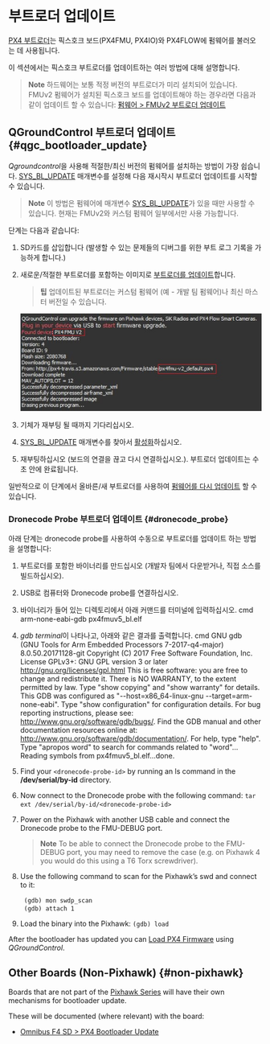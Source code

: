 # 부트로더 업데이트

[PX4 부트로더](https://github.com/PX4/Bootloader)는 픽스호크 보드(PX4FMU, PX4IO)와 PX4FLOW에 펌웨어를 불러오는 데 사용됩니다.

이 섹션에서는 픽스호크 부트로더를 업데이트하는 여러 방법에 대해 설명합니다.

> **Note** 하드웨어는 보통 적정 버전의 부트로더가 미리 설치되어 있습니다. FMUv2 펌웨어가 설치된 픽스호크 보드를 업데이트해야 하는 경우라면 다음과 같이 업데이트 할 수 있습니다: [펌웨어 > FMUv2 부트로더 업데이트](../config/firmware.md#bootloader)

## QGroundControl 부트로더 업데이트 {#qgc_bootloader_update}

*Qgroundcontrol*을 사용해 적절한/최신 버전의 펌웨어를 설치하는 방법이 가장 쉽습니다. [SYS_BL_UPDATE](../advanced_config/parameter_reference.md#SYS_BL_UPDATE) 매개변수를 설정해 다음 재시작시 부트로더 업데이트를 시작할 수 있습니다.

> **Note** 이 방법은 펌웨어에 매개변수 [SYS_BL_UPDATE](../advanced_config/parameter_reference.md#SYS_BL_UPDATE)가 있을 때만 사용할 수 있습니다. 현재는 FMUv2와 커스텀 펌웨어 일부에서만 사용 가능합니다.

단계는 다음과 같습니다:

1. SD카드를 삽입합니다 (발생할 수 있는 문제들의 디버그를 위한 부트 로그 기록을 가능하게 합니다.)
2. 새로운/적절한 부트로더를 포함하는 이미지로 [부트로더를 업데이트](../config/firmware.md#custom)합니다.
    
    > **팁** 업데이트된 부트로더는 커스텀 펌웨어 (예 - 개발 팀 펌웨어)나 최신 마스터 버전일 수 있습니다.
    
    ![FMUv2 업데이트](../../assets/qgc/setup/firmware/bootloader_update.jpg)

3. 기체가 재부팅 될 때까지 기다리십시오.

4. [SYS_BL_UPDATE](../advanced_config/parameter_reference.md#SYS_BL_UPDATE) 매개변수를 찾아서 [활성화](../advanced_config/parameters.md#parameter-configuration)하십시오.
5. 재부팅하십시오 (보드의 연결을 끊고 다시 연결하십시오.). 부트로더 업데이트는 수 초 안에 완료됩니다.

일반적으로 이 단계에서 올바른/새 부트로더를 사용하여 [펌웨어를 다시 업데이트](../config/firmware.md) 할 수 있습니다.

### Dronecode Probe 부트로더 업데이트 {#dronecode_probe}

아래 단계는 dronecode probe를 사용하여 수동으로 부트로더를 업데이트 하는 방법을 설명합니다:

1. 부트로더를 포함한 바이너리를 만드십시오 (개발자 팀에서 다운받거나, 직접 소스를 빌드하십시오).
2. USB로 컴퓨터와 Dronecode probe를 연결하십시오. 
3. 바이너리가 들어 있는 디렉토리에서 아래 커맨드를 터미널에 입력하십시오. 
        cmd
        arm-none-eabi-gdb px4fmuv5_bl.elf

4. *gdb terminal*이 나타나고, 아래와 같은 결과를 출력합니다. 
        cmd
        GNU gdb (GNU Tools for Arm Embedded Processors 7-2017-q4-major) 8.0.50.20171128-git
        Copyright (C) 2017 Free Software Foundation, Inc.
        License GPLv3+: GNU GPL version 3 or later <http://gnu.org/licenses/gpl.html>
        This is free software: you are free to change and redistribute it.
        There is NO WARRANTY, to the extent permitted by law.  Type "show copying"
        and "show warranty" for details.
        This GDB was configured as "--host=x86_64-linux-gnu --target=arm-none-eabi".
        Type "show configuration" for configuration details.
        For bug reporting instructions, please see:
        <http://www.gnu.org/software/gdb/bugs/>.
        Find the GDB manual and other documentation resources online at:
        <http://www.gnu.org/software/gdb/documentation/>.
        For help, type "help".
        Type "apropos word" to search for commands related to "word"...
        Reading symbols from px4fmuv5_bl.elf...done.

5. Find your `<dronecode-probe-id>` by running an ls command in the **/dev/serial/by-id** directory.
6. Now connect to the Dronecode probe with the following command: ```tar ext /dev/serial/by-id/<dronecode-probe-id>```
7. Power on the Pixhawk with another USB cable and connect the Dronecode probe to the FMU-DEBUG port.
    
    > **Note** To be able to connect the Dronecode probe to the FMU-DEBUG port, you may need to remove the case (e.g. on Pixhawk 4 you would do this using a T6 Torx screwdriver).

8. Use the following command to scan for the Pixhawk’s swd and connect to it:
    
        (gdb) mon swdp_scan
        (gdb) attach 1
        

9. Load the binary into the Pixhawk: ```(gdb) load```

After the bootloader has updated you can [Load PX4 Firmware](../config/firmware.md) using *QGroundControl*.

## Other Boards (Non-Pixhawk) {#non-pixhawk}

Boards that are not part of the [Pixhawk Series](../flight_controller/pixhawk_series.md) will have their own mechanisms for bootloader update.

These will be documented (where relevant) with the board:

- [Omnibus F4 SD > PX4 Bootloader Update](../flight_controller/omnibus_f4_sd.md#upload)
